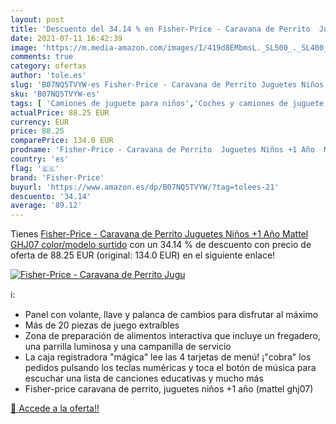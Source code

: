 ```yaml
---
layout: post
title: 'Descuento del 34.14 % en Fisher-Price - Caravana de Perrito  Jugu'
date: 2021-07-11 16:42:39
image: 'https://m.media-amazon.com/images/I/419d8EMbmsL._SL500_._SL400_.jpg'
comments: true
category: ofertas
author: 'tole.es'
slug: 'B07NQ5TVYW-es Fisher-Price - Caravana de Perrito Juguetes Niños +1 Año...'
sku: 'B07NQ5TVYW-es'
tags: [ 'Camiones de juguete para niños','Coches y camiones de juguete','Juegos de imitación','Juguetes','Juguetes de cocina','Juguetes y juegos','Vehículos de juguete para niños','fisher-price', ]
actualPrice: 88.25 EUR
currency: EUR
price: 88.25
comparePrice: 134.0 EUR
prodname: 'Fisher-Price - Caravana de Perrito  Juguetes Niños +1 Año  Mattel GHJ07    color/modelo surtido'
country: 'es'
flag: '🇪🇸'
brand: 'Fisher-Price'
buyurl: 'https://www.amazon.es/dp/B07NQ5TVYW/?tag=tolees-21'
descuento: '34.14'
average: '89.12'
---
```


Tienes [Fisher-Price - Caravana de Perrito  Juguetes Niños +1 Año  Mattel GHJ07    color/modelo surtido](https://www.amazon.es/dp/B07NQ5TVYW/?tag=tolees-21) con un 34.14 % de descuento con precio de oferta de 88.25 EUR (original: 134.0 EUR) en el siguiente enlace!

[![Fisher-Price - Caravana de Perrito  Jugu](https://m.media-amazon.com/images/I/419d8EMbmsL._SL500_._SL400_.jpg)](https://www.amazon.es/dp/B07NQ5TVYW/?tag=tolees-21)

ℹ️:

- Panel con volante, llave y palanca de cambios para disfrutar al máximo
- Más de 20 piezas de juego extraíbles
- Zona de preparación de alimentos interactiva que incluye un fregadero, una parrilla luminosa y una campanilla de servicio
- La caja registradora "mágica" lee las 4 tarjetas de menú! ¡"cobra" los pedidos pulsando los teclas numéricas y toca el botón de música para escuchar una lista de canciones educativas y mucho más
- Fisher-price caravana de perrito, juguetes niños +1 año (mattel ghj07)

[🛒 Accede a la oferta!!](https://www.amazon.es/dp/B07NQ5TVYW/?tag=tolees-21)
